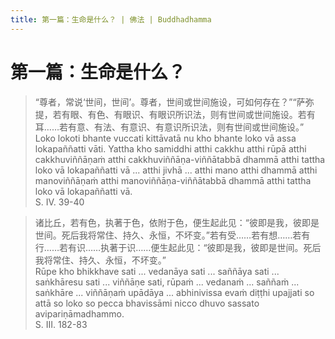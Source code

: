```yaml
---
title: 第一篇：生命是什么？ | 佛法 | Buddhadhamma
---
```


# 第一篇：生命是什么？

> “尊者，常说‘世间，世间’。尊者，世间或世间施设，可如何存在？”“萨弥提，若有眼、有色、有眼识、有眼识所识法，则有世间或世间施设。若有耳……若有意、有法、有意识、有意识所识法，则有世间或世间施设。”  
> Loko lokoti bhante vuccati kittāvatā nu kho bhante loko vā assa lokapaññatti vāti. Yattha kho samiddhi atthi cakkhu atthi rūpā atthi cakkhuviññāṇaṁ atthi cakkhuviññāṇa-viññātabbā dhammā atthi tattha loko vā lokapaññatti vā ... atthi jivhā ... atthi mano atthi dhammā atthi manoviññāṇaṁ atthi manoviññāṇa-viññātabbā dhammā atthi tattha loko vā lokapaññatti vā.  
> S. IV. 39-40

> 诸比丘，若有色，执著于色，依附于色，便生起此见：“彼即是我，彼即是世间。死后我将常住、持久、永恒，不坏变。”若有受……若有想……若有行……若有识……执著于识……便生起此见：“彼即是我，彼即是世间。死后我将常住、持久、永恒，不坏变。”  
> Rūpe kho bhikkhave sati ... vedanāya sati ... saññāya sati ... saṅkhāresu sati ... viññāṇe sati, rūpaṁ ... vedanaṁ ... saññaṁ ... saṅkhāre ... viññāṇaṁ upādāya ... abhinivissa evaṁ diṭṭhi upajjati so attā so loko so pecca bhavissāmi nicco dhuvo sassato avipariṇāmadhammo.  
> S. III. 182-83